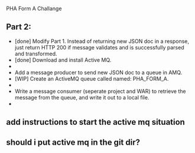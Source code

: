 PHA Form A Challange



## Part 2:

- [done] Modify Part 1. Instead of returning new JSON doc in a response, just return HTTP 200 if message validates and is
successfully parsed and transformed.
- [done] Download and install Active MQ.
- 
- Add a message producer to send new JSON doc to a queue in AMQ. 
- [WIP] Create an ActiveMQ queue called named: PHA_FORM_A.
- 
- Write a message consumer (seperate project and WAR) to retrieve the message from the queue, and
write it out to a local file.
- 
## add instructions to start the active mq situation
## should i put active mq in the git dir?